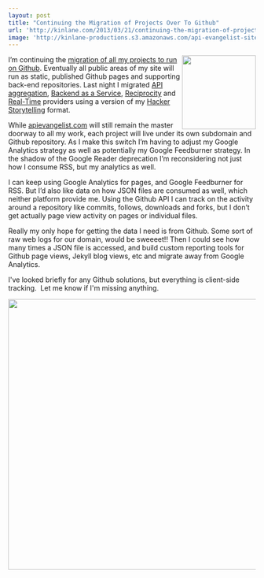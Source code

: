 ```yaml
---
layout: post
title: "Continuing the Migration of Projects Over To Github"
url: 'http://kinlane.com/2013/03/21/continuing-the-migration-of-projects-over-to-github/'
image: 'http://kinlane-productions.s3.amazonaws.com/api-evangelist-site/blog/github-kin-lane.png'
---
```


[<img src="https://s3.amazonaws.com/kinlane-productions/api-evangelist/github/github-kin-lane.png" alt="" width="150" align="right" />][1]

I’m continuing the [migration of all my projects to run on Github][2]. Eventually all public areas of my site will run as static, published Github pages and supporting back-end repositories. Last night I migrated [API aggregation][3], [Backend as a Service][4], [Reciprocity][5] and [Real-Time][6] providers using a version of my [Hacker Storytelling][7] format.

While [apievangelist.com][8] will still remain the master doorway to all my work, each project will live under its own subdomain and Github repository. As I make this switch I’m having to adjust my Google Analytics strategy as well as potentially my Google Feedburner strategy. In the shadow of the Google Reader deprecation I’m reconsidering not just how I consume RSS, but my analytics as well.

I can keep using Google Analytics for pages, and Google Feedburner for RSS. But I’d also like data on how JSON files are consumed as well, which neither platform provide me. Using the Github API I can track on the activity around a repository like commits, follows, downloads and forks, but I don’t get actually page view activity on pages or individual files.

Really my only hope for getting the data I need is from Github. Some sort of raw web logs for our domain, would be sweeeet!! Then I could see how many times a JSON file is accessed, and build custom reporting tools for Github page views, Jekyll blog views, etc and migrate away from Google Analytics.

I've looked briefly for any Github solutions, but everything is client-side tracking.  Let me know if I'm missing anything.

[<img class="c1" src="https://s3.amazonaws.com/kinlane-productions/api-evangelist/github/github-contributions.png" alt="" width="550" />][1]

   [1]: https://github.com/kinlane
   [2]: /2013/01/02/all-side-projects-are-now-hosted-on-github/ (migration of all my projects to run on Github)
   [3]: http://aggregation.apievangelist.com/
   [4]: http://baas.apievangelist.com/
   [5]: http://reciprocity.apievangelist.com/
   [6]: http://realtime.apievangelist.com/
   [7]: http://hackerstorytelling.com
   [8]: http://apievangelist.com
